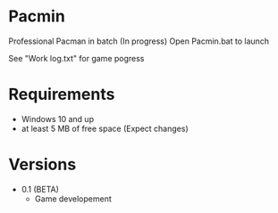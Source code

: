 # Pacmin
Professional Pacman in batch (In progress)
Open Pacmin.bat to launch

See "Work log.txt" for game pogress

# Requirements
- Windows 10 and up
- at least 5 MB of free space (Expect changes)

# Versions
- 0.1 (BETA)
  - Game developement
